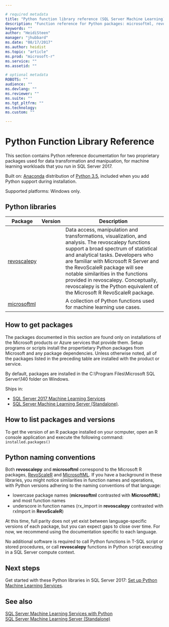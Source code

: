 ```yaml
---

# required metadata
title: "Python function library reference (SQL Server Machine Learning) | Microsoft Docs"
description: "Function reference for Python packages: microsoftml, revoscalepy"
keywords: ""
author: "HeidiSteen"
manager: "jhubbard"
ms.date: "08/17/2017"
ms.author: heidist
ms.topic: "article"
ms.prod: "microsoft-r"
ms.service: ""
ms.assetid: ""

# optional metadata
ROBOTS: ""
audience: ""
ms.devlang: ""
ms.reviewer: ""
ms.suite: ""
ms.tgt_pltfrm: ""
ms.technology:
ms.custom: ""

---
```


# Python Function Library Reference

This section contains Python reference documentation for two proprietary packages used for data transformation and manipuation, for machine learning workloads that you run in SQL Server 2017.

Built on: [Anaconda](https://www.continuum.io/why-anaconda) distribution of [Python 3.5](https://www.python.org/doc), included when you add Python support during installation. 

Supported platforms: Windows only.

## Python libraries

|Package | Version | Description |
|--------|---------|-------------|
|[revoscalepy](revoscalepy/revoscalepy-package.md) | | Data access, manipulation and transformations, visualization, and analysis. The revoscalepy functions support a broad spectrum of statistical and analytical tasks. Developers who are familiar with Microsoft R Server and the RevoScaleR package will see notable similarities in the functions provided in revoscalepy. Conceptually, revoscalepy is the Python equivalent of the Microsoft R RevoScaleR package.|
|[microsoftml](microsoftml/microsoftml-package.md)| | A collection of Python functions used for machine learning use cases. |

## How to get packages

The packages documented in this section are found only on installations of the Microsoft products or Azure services that provide them. Setup programs or scripts install the propertietary Python packages from Microsoft and any package dependencies. Unless otherwise noted, all of the packages listed in the preceding table are installed with the product or service.

By default, packages are installed in the C:\Program Files\Microsoft SQL Server\140 folder on Windows.

Ships in:
+  [SQL Server 2017 Machine Learning Services](https://docs.microsoft.com/sql/advanced-analytics/python/sql-server-python-services) 
+ [SQL Server Machine Learning Server (Standalone)](https://docs.microsoft.com/sql/advanced-analytics/r/r-server-standalone#whats-new-in-microsoft-machine-learning-server).

## How to list packages and versions

To get the version of an R package installed on your ocmputer, open an R console application and execute the following command: `installed.packages()`

## Python naming conventions

Both **revoscalepy** and **microsoftml** correspond to the Microsoft R packages, [RevoScaleR](../r-reference/revoscaler/revoscaler.md) and [MicrosoftML](../r-reference/microsoftml/microsoftml-package.md). If you have a background in these libraries, you might notice similarities in function names and operations, with Python versions adhering to the naming conventions of that language:

* lowercase package names (**microsoftml** contrasted with **MicrosoftML**) and most function names
* underscore in function names (rx_import in **revoscalepy** contrasted with rxImport in **RevoScaleR**)

At this time, full parity does not yet exist between language-specific versions of each package, but you can expect gaps to close over time. For now, we recommend using the documentation specific to each language.

No additional software is required to call Python functions in T-SQL script or stored procedures, or call **revoscalepy** functions in Python script executing in a SQL Server compute context.

## Next steps

Get started with these Python libraries in SQL Server 2017: [Set up Python Machine Learning Services](https://docs.microsoft.com/sql/advanced-analytics/python/setup-python-machine-learning-services).

## See also

  [SQL Server Machine Learning Services with Python](https://docs.microsoft.com/sql/advanced-analytics/python/sql-server-python-services)  
  [SQL Server Machine Learning Server (Standalone)](https://docs.microsoft.com/sql/advanced-analytics/r/r-server-standalone)